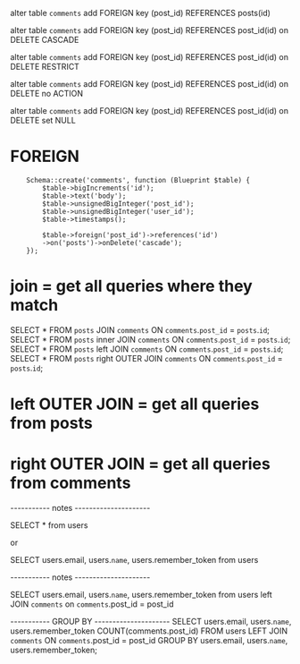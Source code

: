 alter table `comments`
add FOREIGN key (post_id) REFERENCES posts(id)

alter table `comments`
add FOREIGN key (post_id) REFERENCES post_id(id) on DELETE CASCADE

alter table `comments`
add FOREIGN key (post_id) REFERENCES post_id(id) on DELETE RESTRICT

alter table `comments`
add FOREIGN key (post_id) REFERENCES post_id(id) on DELETE no ACTION

alter table `comments`
add FOREIGN key (post_id) REFERENCES post_id(id) on DELETE set NULL

# FOREIGN

        Schema::create('comments', function (Blueprint $table) {
            $table->bigIncrements('id');
            $table->text('body');
            $table->unsignedBigInteger('post_id');
            $table->unsignedBigInteger('user_id');
            $table->timestamps();

            $table->foreign('post_id')->references('id')
            ->on('posts')->onDelete('cascade');
        });

# join = get all queries where they match

SELECT \* FROM `posts` JOIN `comments` ON `comments`.`post_id` = `posts`.`id`;
SELECT \* FROM `posts` inner JOIN `comments` ON `comments`.`post_id` = `posts`.`id`;
SELECT \* FROM `posts` left JOIN `comments` ON `comments`.`post_id` = `posts`.`id`;
SELECT \* FROM `posts` right OUTER JOIN `comments` ON `comments`.`post_id` = `posts`.`id`;

# left OUTER JOIN = get all queries from posts

# right OUTER JOIN = get all queries from comments

----------- notes ---------------------

SELECT \* from users

or

SELECT
users.email, users.`name`, users.remember_token
from users

----------- notes ---------------------

SELECT users.email, users.`name`, users.remember_token
from users
left JOIN `comments` on `comments`.post_id = post_id

----------- GROUP BY ---------------------
SELECT users.email, users.`name`, users.remember_token COUNT(comments.post_id)
FROM users
LEFT JOIN `comments` ON `comments`.post_id = post_id
GROUP BY users.email, users.`name`, users.remember_token;
